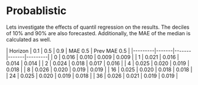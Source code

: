 # Probablistic

Lets investigate the effects of quantil regression on the results. The deciles of 10% and 90% are also forecasted.
Additionally, the MAE of the median is calculated as well.

| Horizon | 0.1   | 0.5   | 0.9   | MAE 0.5 | Prev MAE 0.5 |
|---------|-------|-------|-------|---------|
| 0       | 0.016 | 0.010 | 0.009 | 0.009   |
| 1       | 0.021 | 0.016 | 0.014 | 0.014   |
| 2       | 0.024 | 0.018 | 0.017 | 0.016   |
| 4       | 0.025 | 0.020 | 0.019 | 0.018   |
| 8       | 0.026 | 0.020 | 0.019 | 0.019   |
| 16      | 0.025 | 0.020 | 0.018 | 0.018   |
| 24      | 0.025 | 0.020 | 0.019 | 0.018   |
| 36      | 0.026 | 0.021 | 0.019 | 0.019   |
